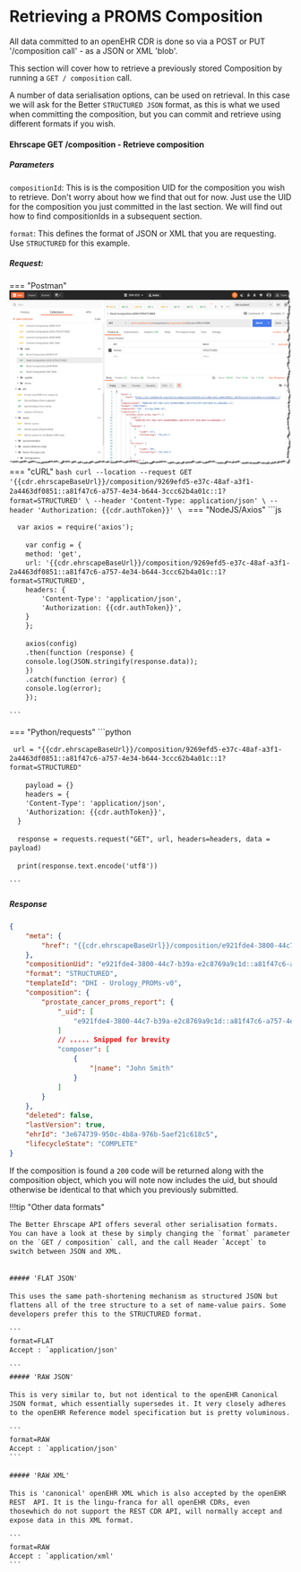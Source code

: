 # Retrieving a PROMS Composition

All data committed to an openEHR CDR is done so via a POST or PUT '/composition call' - as a JSON or XML 'blob'. 

This section will cover how to retrieve a previously stored Composition by running a `GET / composition` call.

A number of data serialisation options, can be used on retrieval. In this case we will ask for the Better `STRUCTURED JSON` format, as this is what we used when committing the composition, but you can commit and retrieve using different formats if you wish.

#### Ehrscape GET /composition - Retrieve composition

##### Parameters

`compositionId`: 
This is is the composition UID for the composition you wish to retrieve. Don't worry about how we find that out for now. Just use the UID for the composition you just committed in the last section. We will find out how to find compositionIds in a subsequent section.

`format`:
This defines the format of JSON or XML that you are requesting. Use `STRUCTURED` for this example.

##### Request:

=== "Postman"
    ![](../images/dhi-proms-retrieve-postman.png)
=== "cURL" 
    ```bash
       curl --location --request GET '{{cdr.ehrscapeBaseUrl}}/composition/9269efd5-e37c-48af-a3f1-2a4463df0851::a81f47c6-a757-4e34-b644-3ccc62b4a01c::1?format=STRUCTURED' \
        --header 'Content-Type: application/json' \
        --header 'Authorization: {{cdr.authToken}}' \
    ```
=== "NodeJS/Axios"
    ```js

      var axios = require('axios');

        var config = {
        method: 'get',
        url: '{{cdr.ehrscapeBaseUrl}}/composition/9269efd5-e37c-48af-a3f1-2a4463df0851::a81f47c6-a757-4e34-b644-3ccc62b4a01c::1?format=STRUCTURED',
        headers: { 
            'Content-Type': 'application/json', 
            'Authorization: {{cdr.authToken}}', 
        }
        };

        axios(config)
        .then(function (response) {
        console.log(JSON.stringify(response.data));
        })
        .catch(function (error) {
        console.log(error);
        });

    ```
=== "Python/requests"
    ```python

     url = "{{cdr.ehrscapeBaseUrl}}/composition/9269efd5-e37c-48af-a3f1-2a4463df0851::a81f47c6-a757-4e34-b644-3ccc62b4a01c::1?format=STRUCTURED"

        payload = {}
        headers = {
        'Content-Type': 'application/json',
        'Authorization: {{cdr.authToken}}',
      }

      response = requests.request("GET", url, headers=headers, data = payload)

      print(response.text.encode('utf8'))

    ```

##### Response

```json
{
    "meta": {
        "href": "{{cdr.ehrscapeBaseUrl}}/composition/e921fde4-3800-44c7-b39a-e2c8769a9c1d::a81f47c6-a757-4e34-b644-3ccc62b4a01c::1"
    },
    "compositionUid": "e921fde4-3800-44c7-b39a-e2c8769a9c1d::a81f47c6-a757-4e34-b644-3ccc62b4a01c::1",
    "format": "STRUCTURED",
    "templateId": "DHI - Urology_PROMs-v0",
    "composition": {
        "prostate_cancer_proms_report": {
            "_uid": [
                "e921fde4-3800-44c7-b39a-e2c8769a9c1d::a81f47c6-a757-4e34-b644-3ccc62b4a01c::1"
            ]
            // ..... Snipped for brevity
            "composer": [
                {
                    "|name": "John Smith"
                }
            ]
        }
    },
    "deleted": false,
    "lastVersion": true,
    "ehrId": "3e674739-950c-4b8a-976b-5aef21c618c5",
    "lifecycleState": "COMPLETE"
}
```

If the composition is found a `200` code will be returned along with the composition object, which you will note now includes the uid, but should otherwise be identical to that which you previously submitted.

!!!tip "Other data formats"

    The Better Ehrscape API offers several other serialisation formats. You can have a look at these by simply changing the `format` parameter on the `GET / composition` call, and the call Header `Accept` to switch between JSON and XML.


    ##### 'FLAT JSON'

    This uses the same path-shortening mechanism as structured JSON but flattens all of the tree structure to a set of name-value pairs. Some developers prefer this to the STRUCTURED format.

    ```
    format=FLAT
    Accept : `application/json'

    ```
    ##### 'RAW JSON'

    This is very similar to, but not identical to the openEHR Canonical JSON format, which essentially supersedes it. It very closely adheres to the openEHR Reference model specification but is pretty voluminous.

    ```
    format=RAW
    Accept : `application/json'
    ```

    ##### 'RAW XML'

    This is 'canonical' openEHR XML which is also accepted by the openEHR REST  API. It is the lingu-franca for all openEHR CDRs, even thosewhich do not support the REST CDR API, will normally accept and expose data in this XML format. 

    ```
    format=RAW
    Accept : `application/xml'
    ```









